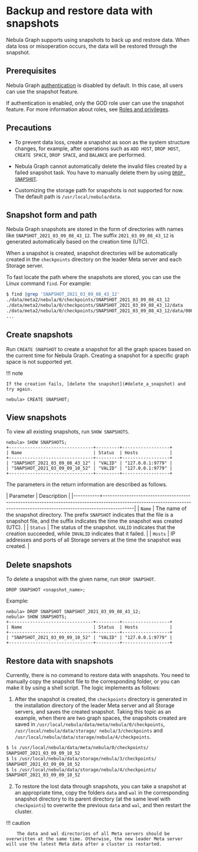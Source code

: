 # Backup and restore data with snapshots

Nebula Graph supports using snapshots to back up and restore data. When data loss or misoperation occurs, the data will be restored through the snapshot.

## Prerequisites

Nebula Graph [authentication](1.authentication/1.authentication.md) is disabled by default. In this case, all users can use the snapshot feature.

If authentication is enabled, only the GOD role user can use the snapshot feature. For more information about roles, see [Roles and privileges](1.authentication/3.role-list.md).

## Precautions

* To prevent data loss, create a snapshot as soon as the system structure changes, for example, after operations such as `ADD HOST`, `DROP HOST`, `CREATE SPACE`, `DROP SPACE`, and `BALANCE` are performed.

* Nebula Graph cannot automatically delete the invalid files created by a failed snapshot task. You have to manually delete them by using [`DROP SNAPSHOT`](#delete_snapshots).

* Customizing the storage path for snapshots is not supported for now. The default path is `/usr/local/nebula/data`.

## Snapshot form and path

Nebula Graph snapshots are stored in the form of directories with names like `SNAPSHOT_2021_03_09_08_43_12`. The suffix `2021_03_09_08_43_12` is generated automatically based on the creation time (UTC).

When a snapshot is created, snapshot directories will be automatically created in the `checkpoints` directory on the leader Meta server and each Storage server.

To fast locate the path where the snapshots are stored, you can use the Linux command `find`. For example:

```bash
$ find |grep 'SNAPSHOT_2021_03_09_08_43_12'
./data/meta2/nebula/0/checkpoints/SNAPSHOT_2021_03_09_08_43_12
./data/meta2/nebula/0/checkpoints/SNAPSHOT_2021_03_09_08_43_12/data
./data/meta2/nebula/0/checkpoints/SNAPSHOT_2021_03_09_08_43_12/data/000081.sst
...
```

## Create snapshots

Run `CREATE SNAPSHOT` to create a snapshot for all the graph spaces based on the current time for Nebula Graph. Creating a snapshot for a specific graph space is not supported yet.

!!! note

    If the creation fails, [delete the snapshot](#delete_a_snapshot) and try again.

```ngql
nebula> CREATE SNAPSHOT;
```

## View snapshots

To view all existing snapshots, run `SHOW SNAPSHOTS`.

```ngql
nebula> SHOW SNAPSHOTS;
+--------------------------------+---------+------------------+
| Name                           | Status  | Hosts            |
+--------------------------------+---------+------------------+
| "SNAPSHOT_2021_03_09_08_43_12" | "VALID" | "127.0.0.1:9779" |
| "SNAPSHOT_2021_03_09_09_10_52" | "VALID" | "127.0.0.1:9779" |
+--------------------------------+---------+------------------+
```

The parameters in the return information are described as follows.

| Parameter | Description                                                                                                                                                             |
|-----------+-------------------------------------------------------------------------------------------------------------------------------------------------------------------------|
| `Name`    | The name of the snapshot directory. The prefix `SNAPSHOT` indicates that the file is a snapshot file, and the suffix indicates the time the snapshot was created (UTC). |
| `Status`  | The status of the snapshot. `VALID` indicates that the creation succeeded, while `INVALID` indicates that it failed.                                                    |
| `Hosts`   | IP addresses and ports of all Storage servers at the time the snapshot was created.                                                                                     |

## Delete snapshots

To delete a snapshot with the given name, run `DROP SNAPSHOT`.

```ngql
DROP SNAPSHOT <snapshot_name>;
```

Example:

```ngql
nebula> DROP SNAPSHOT SNAPSHOT_2021_03_09_08_43_12;
nebula> SHOW SNAPSHOTS;
+--------------------------------+---------+------------------+
| Name                           | Status  | Hosts            |
+--------------------------------+---------+------------------+
| "SNAPSHOT_2021_03_09_09_10_52" | "VALID" | "127.0.0.1:9779" |
+--------------------------------+---------+------------------+
```

## Restore data with snapshots

Currently, there is no command to restore data with snapshots. You need to manually copy the snapshot file to the corresponding folder, or you can make it by using a shell script. The logic implements as follows:

1. After the snapshot is created, the `checkpoints` directory is generated in the installation directory of the leader Meta server and all Storage servers, and saves the created snapshot. Taking this topic as an example, when there are two graph spaces, the snapshots created are saved in `/usr/local/nebula/data/meta/nebula/0/checkpoints`, `/usr/local/nebula/data/storage/ nebula/3/checkpoints` and `/usr/local/nebula/data/storage/nebula/4/checkpoints`.

  ```bash
  $ ls /usr/local/nebula/data/meta/nebula/0/checkpoints/
  SNAPSHOT_2021_03_09_09_10_52
  $ ls /usr/local/nebula/data/storage/nebula/3/checkpoints/
  SNAPSHOT_2021_03_09_09_10_52
  $ ls /usr/local/nebula/data/storage/nebula/4/checkpoints/
  SNAPSHOT_2021_03_09_09_10_52
  ```

2. To restore the lost data through snapshots, you can take a snapshot at an appropriate time, copy the folders `data` and `wal` in the corresponding snapshot directory to its parent directory (at the same level with `checkpoints`) to overwrite the previous `data` and `wal`, and then restart the cluster.

  !!! caution

        The data and wal directories of all Meta servers should be overwritten at the same time. Otherwise, the new leader Meta server will use the latest Meta data after a cluster is restarted. 

<!-- TODO

## Related documents

Besides snapshots, users can also use Backup&Restore (BR) to backup or restore Nebula Graph data. For more information, see [Backup&Restore](2.backup-restore/1.what-is-br.md).
-->
